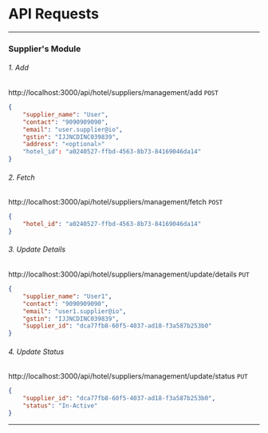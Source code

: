
# API Requests

----------------------------------------------------------------------------------

### Supplier's Module
###### 1. Add
http://localhost:3000/api/hotel/suppliers/management/add
`POST`
```json
{
    "supplier_name": "User",
    "contact": "9090909090",
    "email": "user.supplier@io",
    "gstin": "IJJNCDINC039839",
    "address": "<optional>"
    "hotel_id": "a0240527-ffbd-4563-8b73-84169046da14"
}
```

###### 2. Fetch
http://localhost:3000/api/hotel/suppliers/management/fetch
`POST`
```json
{
    "hotel_id": "a0240527-ffbd-4563-8b73-84169046da14"
}
```

###### 3. Update Details
http://localhost:3000/api/hotel/suppliers/management/update/details
`PUT`
```json
{
    "supplier_name": "User1",
    "contact": "9090909090",
    "email": "user1.supplier@io",
    "gstin": "IJJNCDINC039839",
    "supplier_id": "dca77fb8-60f5-4037-ad18-f3a587b253b0"
}
```

###### 4. Update Status
http://localhost:3000/api/hotel/suppliers/management/update/status
`PUT`
```json
{
    "supplier_id": "dca77fb8-60f5-4037-ad18-f3a587b253b0",
    "status": "In-Active"
}
```
----------------------------------------------------------------------------------

